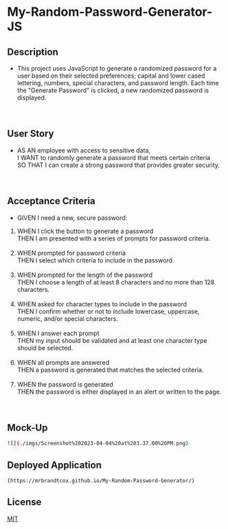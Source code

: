 # My-Random-Password-Generator-JS

## **Description**
- This project uses JavaScript to generate a randomized password for a user based on their selected preferences; capital and lower cased lettering, numbers, special characters, and password length. Each time the "Generate Password" is clicked, a new randomized password is displayed. 
<br/><br/><br/>

## **User Story**
- AS AN employee with access to sensitive data,  
I WANT to randomly generate a password that meets certain criteria  
SO THAT I can create a strong password that provides greater security.
<br/><br/><br/>

## **Acceptance Criteria**
-  GIVEN I need a new, secure password:  
1. WHEN I click the button to generate a password  
   THEN I am presented with a series of prompts for password criteria.
   <br/><br/>  
2. WHEN prompted for password criteria  
   THEN I select which criteria to include in the password.
   <br/><br/>  
3. WHEN prompted for the length of the password  
   THEN I choose a length of at least 8 characters and no more than 128 characters.
   <br/><br/>  
4. WHEN asked for character types to include in the password  
   THEN I confirm whether or not to include lowercase, uppercase, numeric, and/or special characters.
   <br/><br/>  
5. WHEN I answer each prompt  
   THEN my input should be validated and at least one character type should be selected.
   <br/><br/>  
6. WHEN all prompts are answered  
   THEN a password is generated that matches the selected criteria.
   <br/><br/>  
7. WHEN the password is generated  
   THEN the password is either displayed in an alert or written to the page.
<br/><br/><br/>


## **Mock-Up**
```bash
![](./imgs/Screenshot%202023-04-04%20at%203.37.00%20PM.png)
```


## **Deployed Application**
```bash
(https://mrbrandtcox.github.io/My-Random-Password-Generator/)
```


## **License** 
[MIT](https://choosealicense.com/licenses/mit/)